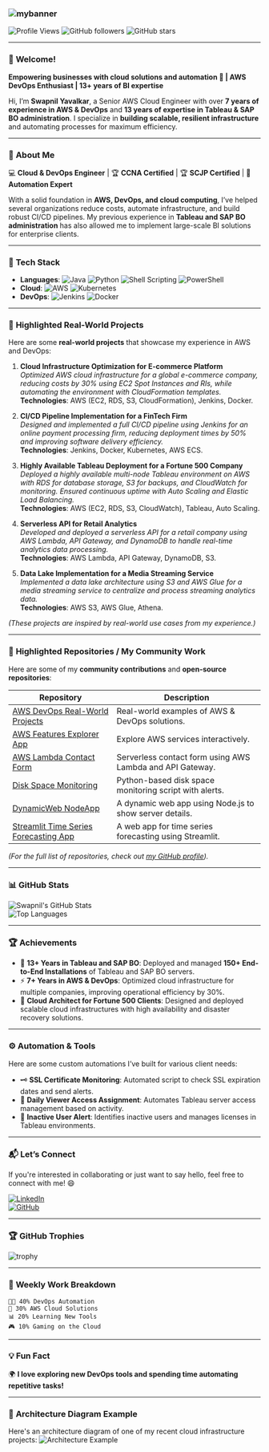 ### ![mybanner](https://github.com/user-attachments/assets/f39c68e6-56b3-4b05-b860-12cd82df02c6)

![Profile Views](https://komarev.com/ghpvc/?username=swapnilyavalkar&label=Profile%20views&color=0e75b6&style=flat)
![GitHub followers](https://img.shields.io/github/followers/swapnilyavalkar?label=Followers&style=social)
![GitHub stars](https://img.shields.io/github/stars/swapnilyavalkar?label=Stars)

---

### 👋 **Welcome!**

**Empowering businesses with cloud solutions and automation 🚀 | AWS DevOps Enthusiast | 13+ years of BI expertise**

Hi, I’m **Swapnil Yavalkar**, a Senior AWS Cloud Engineer with over **7 years of experience in AWS & DevOps** and **13 years of expertise in Tableau & SAP BO administration**. I specialize in **building scalable, resilient infrastructure** and automating processes for maximum efficiency.

---

### 🌟 **About Me**

💻 **Cloud & DevOps Engineer** | 🏆 **CCNA Certified** | 🏆 **SCJP Certified** | 🔧 **Automation Expert**

With a solid foundation in **AWS, DevOps, and cloud computing**, I’ve helped several organizations reduce costs, automate infrastructure, and build robust CI/CD pipelines. My previous experience in **Tableau and SAP BO administration** has also allowed me to implement large-scale BI solutions for enterprise clients.

---

### 💼 **Tech Stack**

- **Languages**: ![Java](https://img.shields.io/badge/Java-%23ED8B00.svg?style=for-the-badge&logo=java&logoColor=white) ![Python](https://img.shields.io/badge/Python-%233776AB.svg?style=for-the-badge&logo=python&logoColor=white) ![Shell Scripting](https://img.shields.io/badge/Shell_Scripting-%2312100E.svg?style=for-the-badge&logo=gnu-bash&logoColor=white) ![PowerShell](https://img.shields.io/badge/PowerShell-%235391FE.svg?style=for-the-badge&logo=powershell&logoColor=white)
- **Cloud**: ![AWS](https://img.shields.io/badge/AWS-%23FF9900.svg?style=for-the-badge&logo=amazon-aws&logoColor=white) ![Kubernetes](https://img.shields.io/badge/Kubernetes-%23326ce5.svg?style=for-the-badge&logo=kubernetes&logoColor=white)
- **DevOps**: ![Jenkins](https://img.shields.io/badge/Jenkins-%23D24939.svg?style=for-the-badge&logo=jenkins&logoColor=white) ![Docker](https://img.shields.io/badge/Docker-%232496ED.svg?style=for-the-badge&logo=docker&logoColor=white)

---

### 🚀 **Highlighted Real-World Projects**

Here are some **real-world projects** that showcase my experience in AWS and DevOps:

1. **Cloud Infrastructure Optimization for E-commerce Platform**  
   *Optimized AWS cloud infrastructure for a global e-commerce company, reducing costs by 30% using EC2 Spot Instances and RIs, while automating the environment with CloudFormation templates.*  
   **Technologies**: AWS (EC2, RDS, S3, CloudFormation), Jenkins, Docker.

2. **CI/CD Pipeline Implementation for a FinTech Firm**  
   *Designed and implemented a full CI/CD pipeline using Jenkins for an online payment processing firm, reducing deployment times by 50% and improving software delivery efficiency.*  
   **Technologies**: Jenkins, Docker, Kubernetes, AWS ECS.

3. **Highly Available Tableau Deployment for a Fortune 500 Company**  
   *Deployed a highly available multi-node Tableau environment on AWS with RDS for database storage, S3 for backups, and CloudWatch for monitoring. Ensured continuous uptime with Auto Scaling and Elastic Load Balancing.*  
   **Technologies**: AWS (EC2, RDS, S3, CloudWatch), Tableau, Auto Scaling.

4. **Serverless API for Retail Analytics**  
   *Developed and deployed a serverless API for a retail company using AWS Lambda, API Gateway, and DynamoDB to handle real-time analytics data processing.*  
   **Technologies**: AWS Lambda, API Gateway, DynamoDB, S3.

5. **Data Lake Implementation for a Media Streaming Service**  
   *Implemented a data lake architecture using S3 and AWS Glue for a media streaming service to centralize and process streaming analytics data.*  
   **Technologies**: AWS S3, AWS Glue, Athena.

*(These projects are inspired by real-world use cases from my experience.)*

---

### 📂 **Highlighted Repositories / My Community Work**

Here are some of my **community contributions** and **open-source repositories**:

| Repository | Description |
|------------|-------------|
| [AWS DevOps Real-World Projects](https://github.com/swapnilyavalkar/aws-devops-realworld-projects) | Real-world examples of AWS & DevOps solutions. |
| [AWS Features Explorer App](https://github.com/swapnilyavalkar/aws-features-explorer-app) | Explore AWS services interactively. |
| [AWS Lambda Contact Form](https://github.com/swapnilyavalkar/aws-lambda-contact-form) | Serverless contact form using AWS Lambda and API Gateway. |
| [Disk Space Monitoring](https://github.com/swapnilyavalkar/disk-space-monitoring) | Python-based disk space monitoring script with alerts. |
| [DynamicWeb NodeApp](https://github.com/swapnilyavalkar/dynamicweb-nodeapp) | A dynamic web app using Node.js to show server details. |
| [Streamlit Time Series Forecasting App](https://github.com/swapnilyavalkar/streamlit-time-series-forecasting-app) | A web app for time series forecasting using Streamlit. |

*(For the full list of repositories, check out [my GitHub profile](https://github.com/swapnilyavalkar?tab=repositories)).*

---

### 📊 **GitHub Stats**

![Swapnil's GitHub Stats](https://github-readme-stats.vercel.app/api?username=swapnilyavalkar&show_icons=true&theme=dark)  
![Top Languages](https://github-readme-stats.vercel.app/api/top-langs/?username=swapnilyavalkar&layout=compact&theme=dark)

---

### 🏆 **Achievements**

- 🏅 **13+ Years in Tableau and SAP BO**: Deployed and managed **150+ End-to-End Installations** of Tableau and SAP BO servers.
- ⚡ **7+ Years in AWS & DevOps**: Optimized cloud infrastructure for multiple companies, improving operational efficiency by 30%.
- 🚀 **Cloud Architect for Fortune 500 Clients**: Designed and deployed scalable cloud infrastructures with high availability and disaster recovery solutions.

---

### ⚙️ **Automation & Tools**

Here are some custom automations I’ve built for various client needs:

- 🗝 **SSL Certificate Monitoring**: Automated script to check SSL expiration dates and send alerts.
- 💾 **Daily Viewer Access Assignment**: Automates Tableau server access management based on activity.
- 🚨 **Inactive User Alert**: Identifies inactive users and manages licenses in Tableau environments.

---

### 📬 **Let’s Connect**

If you're interested in collaborating or just want to say hello, feel free to connect with me! 😄

[![LinkedIn](https://img.shields.io/badge/LinkedIn-%230077B5.svg?style=for-the-badge&logo=linkedin&logoColor=white)](https://www.linkedin.com/in/swapnilyavalkar)  
[![GitHub](https://img.shields.io/badge/GitHub-%2312100E.svg?style=for-the-badge&logo=github&logoColor=white)](https://github.com/swapnilyavalkar)

---

### 🏆 **GitHub Trophies**

![trophy](https://github-profile-trophy.vercel.app/?username=swapnilyavalkar&theme=radical)

---

### 📅 **Weekly Work Breakdown**

```
🧑‍💻 40% DevOps Automation  
🚀 30% AWS Cloud Solutions  
📊 20% Learning New Tools  
🎮 10% Gaming on the Cloud  
```

---

### 💡 **Fun Fact**

🌍 **I love exploring new DevOps tools and spending time automating repetitive tasks!**

---

### 🔗 **Architecture Diagram Example**
Here's an architecture diagram of one of my recent cloud infrastructure projects:
![Architecture Example](https://132873551-36d2df41-4af5-44ac-b92f-b73b9b9b5e25.png)